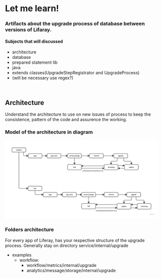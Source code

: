 # Let me learn!

### Artifacts about the upgrade process of database between versions of Lifaray.

#### Subjects that will discussed

- architecture
- database
- prepared statement lib
- java
- extends classes(UpgradeStepRegistrator and UpgradeProcess)
- (will be necessary use regex?)

<br />
<h2>Architecture</h2>
<p>Understand the architecture to use on new issues of process to keep the consistence, pattern of the code and assurence the working.</p>

<h3>Model of the architecture in diagram</h3>
<img src="artifacts/architecture.jpg" alt="architecture-diagram" />

<h3>Folders architecture</h3>
<p>For every app of Liferay, has your respective structure of the upgrade process. Generally stay on directory service/internal/upgrade</p>

- examples
  - workflow: 
    - workflow/metrics/internal/upgrade
    - analytics/message/storage/internal/upgrade    
